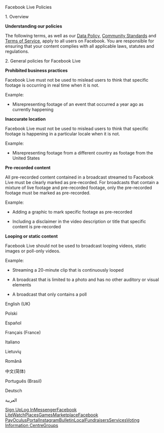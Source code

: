 Facebook Live Policies

1\. Overview

**Understanding our policies**

The following terms, as well as our [Data Policy](https://www.facebook.com/about/privacy/), [Community Standards](https://www.facebook.com/communitystandards/) and [Terms of Service](https://www.facebook.com/legal/terms), apply to all users on Facebook. You are responsible for ensuring that your content complies with all applicable laws, statutes and regulations.

2\. General policies for Facebook Live

**Prohibited business practices**

Facebook Live must not be used to mislead users to think that specific footage is occurring in real time when it is not.

Example:

*   Misrepresenting footage of an event that occurred a year ago as currently happening

**Inaccurate location**

Facebook Live must not be used to mislead users to think that specific footage is happening in a particular locale when it is not.

Example:

*   Misrepresenting footage from a different country as footage from the United States

**Pre-recorded content**

All pre-recorded content contained in a broadcast streamed to Facebook Live must be clearly marked as pre-recorded. For broadcasts that contain a mixture of live footage and pre-recorded footage, only the pre-recorded footage must be marked as pre-recorded.

Example:

*   Adding a graphic to mark specific footage as pre-recorded

*   Including a disclaimer in the video description or title that specific content is pre-recorded

**Looping or static content**

Facebook Live should not be used to broadcast looping videos, static images or poll-only videos.

Example:

*   Streaming a 20-minute clip that is continuously looped

*   A broadcast that is limited to a photo and has no other auditory or visual elements

*   A broadcast that only contains a poll

English (UK)

Polski

Español

Français (France)

Italiano

Lietuvių

Română

中文(简体)

Português (Brasil)

Deutsch

العربية

[Sign Up](https://www.facebook.com/reg/)[Log In](https://www.facebook.com/login/)[Messenger](https://l.facebook.com/l.php?u=https%3A%2F%2Fmessenger.com%2F&h=AT0-osqVK0xm8GOC8ifHGMWibCu8oQNDIkJZx4eFYDoKqqL97uovYvyEYG25DTSsVZvAmUoXH0_11MFZkI0IUtG9pGoekZAadAkHaddsfhIraHUpbCRCDUJEbmu8vK3EL6WTE5bdCt9NFsOj9Hz8gWdv4_GceE0pQJGZDQ)[Facebook Lite](https://www.facebook.com/lite/)[Watch](https://en-gb.facebook.com/watch/)[Places](https://www.facebook.com/places/)[Games](https://www.facebook.com/games/)[Marketplace](https://www.facebook.com/marketplace/)[Facebook Pay](https://pay.facebook.com/)[Oculus](https://l.facebook.com/l.php?u=https%3A%2F%2Fwww.oculus.com%2F&h=AT0-osqVK0xm8GOC8ifHGMWibCu8oQNDIkJZx4eFYDoKqqL97uovYvyEYG25DTSsVZvAmUoXH0_11MFZkI0IUtG9pGoekZAadAkHaddsfhIraHUpbCRCDUJEbmu8vK3EL6WTE5bdCt9NFsOj9Hz8gWdv4_GceE0pQJGZDQ)[Portal](https://portal.facebook.com/)[Instagram](https://l.facebook.com/l.php?u=https%3A%2F%2Fwww.instagram.com%2F&h=AT0-osqVK0xm8GOC8ifHGMWibCu8oQNDIkJZx4eFYDoKqqL97uovYvyEYG25DTSsVZvAmUoXH0_11MFZkI0IUtG9pGoekZAadAkHaddsfhIraHUpbCRCDUJEbmu8vK3EL6WTE5bdCt9NFsOj9Hz8gWdv4_GceE0pQJGZDQ)[Bulletin](https://www.bulletin.com/)[Local](https://www.facebook.com/local/lists/245019872666104/)[Fundraisers](https://www.facebook.com/fundraisers/)[Services](https://www.facebook.com/biz/directory/)[Voting Information Centre](https://www.facebook.com/votinginformationcenter/?entry_point=c2l0ZQ%3D%3D)[Groups](https://www.facebook.com/groups/explore/)